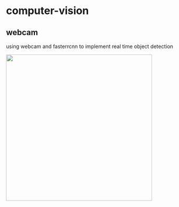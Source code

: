 # computer-vision

## webcam
using webcam and fasterrcnn to implement real time object detection 

<img src="https://user-images.githubusercontent.com/45914103/179390300-58591adb-4bbd-4748-a376-1a46391f3214.png" width="400">
